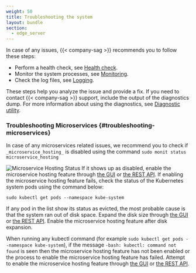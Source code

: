 ```yaml
---
weight: 50
title: Troubleshooting the system
layout: bundle
section:
  - edge_server
---
```


In case of any issues, {{< company-sag >}} recommends you to follow these steps:

* Perform a health check, see [Health check](/edge/operating-edge/#health-check).
* Monitor the system processes, see [Monitoring](/edge/operating-edge/#monitoring).
* Check the log files, see [Logging](/edge/operating-edge/#logs-files).

These steps help you analyze the issue and provide a fix. If you need to contact {{< company-sag >}} support, include the output of the diagnostics dump. For more information about using the diagnostics, see [Diagnostic utility](#diagnostics).

### Troubleshooting Microservices {#troubleshooting-microservices}

In case of any microservices related issues, we recommend you to check if `_microservice_hosting_` is disabled using the command `sudo monit status microservice_hosting`

![Microservice Hosting Status](/images/edge/monit_status_microservice_hosting.png)
If it shows up as disabled, enable the microservice hosting feature through [the GUI](/edge/edge-configuration/#enabling-or-disabling-the-microservice-hosting-feature-using-the-ui) or [the REST API](/api/edge/#tag/Microservice-hosting-feature).
If enabling the microservice hosting feature fails, check the status of the Kubernetes system pods using the command below:
```shell
sudo kubectl get pods --namespace kube-system
```
If any pod in the list show its status as evicted, the most probable cause is that the system ran out of disk space. Expand the disk size through [the GUI](/edge/operating-edge/#expanding-the-disk-size) or [the REST API](/api/edge/#operation/expandDiskSize). Enable the microservice hosting feature after disk expansion.

When running any kubectl command (for example `sudo kubectl get pods --namespace kube-system`), if the message `-bash: kubectl: command not found` is seen then the microservice hosting feature has not been enabled or the process to enable the microservice hosting feature has failed. Attempt to enable the microservice hosting feature through [the GUI](/edge/edge-configuration/#enabling-or-disabling-the-microservice-hosting-feature-using-the-ui) or [the REST API](/api/edge/#tag/Microservice-hosting-feature).
